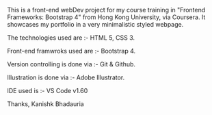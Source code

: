 This is a front-end webDev project for my course training in "Frontend Frameworks: Bootstrap 4" from Hong Kong University, via Coursera.
It showcases my portfolio in a very minimalistic styled webpage.

The technologies used are :-
HTML 5, CSS 3. 

Front-end framwroks used are :-
Bootstrap 4.

Version controlling is done via :-
Git & Github.

Illustration is done via :-
Adobe Illustrator.

IDE used is :-
VS Code v1.60


Thanks,
Kanishk Bhadauria
